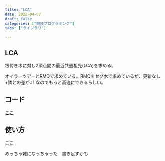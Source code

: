 ```yaml
---
title: "LCA"
date: 2022-04-07
draft: false
categories: ["競技プログラミング"]
tags: ["ライブラリ"]

---
```


## LCA

根付き木に対し2頂点間の最近共通祖先(LCA)を求める。

オイラーツアーとRMQで求めている。RMQをセグ木で求めているが、更新なし+隣との差が$\pm$1 なのでもっと高速にできるらしい。



## コード

[ここ](https://github.com/Kyo-s-s/Kyo_s_s_Library/blob/main/lib/data-structure/LCA.cpp)


## 使い方

[ここ](https://github.com/Kyo-s-s/Kyo_s_s_Library/blob/main/md/LCA.md)


めっちゃ雑になっちゃった　書き足すかも
